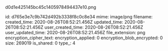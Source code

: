 d0d1e425145bc45c1405978494437e10.png

id: d765e3e7c9b742d492b3338f8c0c8e34
mime: image/png
filename: 
created_time: 2020-08-26T08:52:21.456Z
updated_time: 2020-08-26T08:52:21.456Z
user_created_time: 2020-08-26T08:52:21.456Z
user_updated_time: 2020-08-26T08:52:21.456Z
file_extension: png
encryption_cipher_text: 
encryption_applied: 0
encryption_blob_encrypted: 0
size: 269019
is_shared: 0
type_: 4
